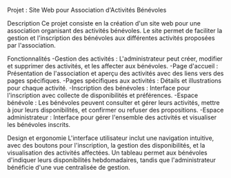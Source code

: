 Projet : Site Web pour Association d'Activités Bénévoles

Description
Ce projet consiste en la création d'un site web pour une association organisant des activités bénévoles. Le site permet de faciliter la gestion et l'inscription des bénévoles aux différentes activités proposées par l'association.

Fonctionnalités
-Gestion des activités : L'administrateur peut créer, modifier et supprimer des activités, et les affecter aux bénévoles.
-Page d'accueil : Présentation de l'association et aperçu des activités avec des liens vers des pages spécifiques.
-Pages spécifiques aux activités : Détails et illustrations pour chaque activité.
-Inscription des bénévoles : Interface pour l'inscription avec collecte de disponibilités et préférences.
-Espace bénévole : Les bénévoles peuvent consulter et gérer leurs activités, mettre à jour leurs disponibilités, et confirmer ou refuser des propositions.
-Espace administrateur : Interface pour gérer l'ensemble des activités et visualiser les bénévoles inscrits.

Design et ergonomie
L'interface utilisateur inclut une navigation intuitive, avec des boutons pour l'inscription, la gestion des disponibilités, et la visualisation des activités affectées. Un tableau permet aux bénévoles d'indiquer leurs disponibilités hebdomadaires, tandis que l'administrateur bénéficie d'une vue centralisée de gestion.